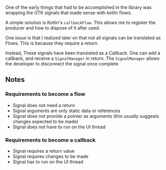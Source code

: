 One of the early things that had to be accomplished in the library was wrapping the GTK signals that made sense with
kotlin flows.

A simple solution is Kotlin's `callbackFlow`. This allows me to register the producer and how to dispose of it after
used.

One issue is that I realized later on that not all signals can be translated as Flows. This is because they require a
return.

Instead, These signals have been translated as a Callback. One can add a callback, and receive a `SignalManager` in
return. The `SignalManager` allows the developer to disconnect the signal once complete

## Notes

### Requirements to become a flow

- Signal does not need a return
- Signal arguments are only static data or references
- Signal does not provide a pointer as arguments (this usually suggests changes expected to be made)
- Signal does not have to run on the UI thread

### Requirements to become a callback
- Signal requires a return value
- Signal requires changes to be made
- Signal has to run on the UI thread